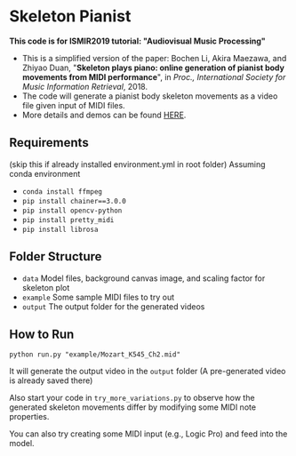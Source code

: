
# Skeleton Pianist

**This code is for ISMIR2019 tutorial: "Audiovisual Music Processing"**

- This is a simplified version of the paper:
Bochen Li, Akira Maezawa, and Zhiyao Duan, "**Skeleton plays piano: online generation of pianist body movements from MIDI performance**", in *Proc., International Society for Music Information Retrieval*, 2018.
- The code will generate a pianist body skeleton movements as a video file given input of MIDI files.
- More details and demos can be found [HERE](http://www.ece.rochester.edu/projects/air/projects/skeletonpianist.html).

## Requirements
(skip this if already installed environment.yml in root folder)
Assuming conda environment
- `conda install ffmpeg`
- `pip install chainer==3.0.0`
- `pip install opencv-python`
- `pip install pretty_midi`
- `pip install librosa`

## Folder Structure

- `data` Model files, background canvas image, and scaling factor for skeleton plot
- `example` Some sample MIDI files to try out
- `output` The output folder for the generated videos

## How to Run

`python run.py "example/Mozart_K545_Ch2.mid"`

It will generate the output video in the `output` folder
(A pre-generated video is already saved there)

Also start your code in `try_more_variations.py` to observe how the generated skeleton movements differ by modifying some MIDI note properties.

You can also try creating some MIDI input (e.g., Logic Pro) and feed into the model.

